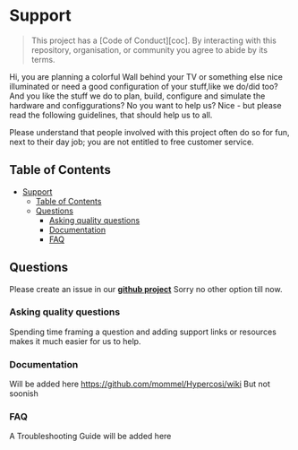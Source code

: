 # Support

> This project has a [Code of Conduct][coc].
> By interacting with this repository, organisation, or community you agree to
> abide by its terms.

Hi,
you are planning a colorful Wall behind your TV or something else nice illuminated or need a good configuration of your stuff,like we do/did too? And you like the stuff we do to plan, build, configure and simulate the hardware and configgurations? No you want to help us? Nice - but please read the following guidelines, that should help us to all.

Please understand that people involved with this project often do so for fun,
next to their day job; you are not entitled to free customer service.

## Table of Contents

- [Support](#support)
  - [Table of Contents](#table-of-contents)
  - [Questions](#questions)
    - [Asking quality questions](#asking-quality-questions)
    - [Documentation](#documentation)
    - [FAQ](#faq)

## Questions

Please create an issue in our [**github project**](https://github.com/mommel/Hypercosi/issues/new/choose)
Sorry no other option till now.

### Asking quality questions

Spending time framing a question and adding support links or resources makes it
much easier for us to help.

### Documentation

Will be added here https://github.com/mommel/Hypercosi/wiki
But not soonish

### FAQ

A Troubleshooting Guide will be added here